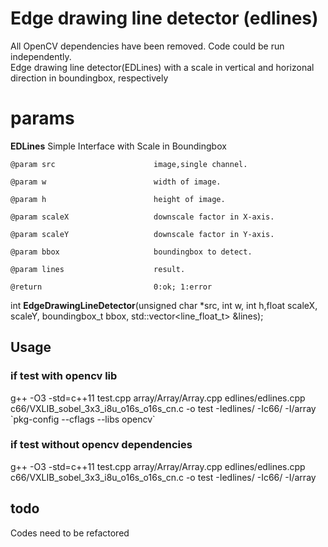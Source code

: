 # Edge drawing line detector (edlines)

All OpenCV dependencies have been removed. Code could be run  independently.  
Edge drawing line detector(EDLines) with a scale in vertical and horizonal direction in boundingbox, respectively
# params 
__EDLines__ Simple Interface with Scale in Boundingbox

    @param src         				image,single channel.

    @param w           				width of image.

    @param h           				height of image.

    @param scaleX      				downscale factor in X-axis.

    @param scaleY      				downscale factor in Y-axis.

    @param bbox        				boundingbox to detect.

    @param lines      				result.

    @return            				0:ok; 1:error
   
int __EdgeDrawingLineDetector__(unsigned char *src, int w, int h,float scaleX, scaleY, boundingbox_t bbox, std::vector<line_float_t> &lines);



## Usage
### if test with opencv lib
g++ -O3 -std=c++11 test.cpp array/Array/Array.cpp edlines/edlines.cpp c66/VXLIB_sobel_3x3_i8u_o16s_o16s_cn.c -o test -Iedlines/ -Ic66/ -I/array \`pkg-config --cflags --libs opencv\`
### if test without opencv dependencies
g++ -O3 -std=c++11 test.cpp array/Array/Array.cpp edlines/edlines.cpp c66/VXLIB_sobel_3x3_i8u_o16s_o16s_cn.c -o test -Iedlines/ -Ic66/ -I/array

## todo
Codes need to be refactored
